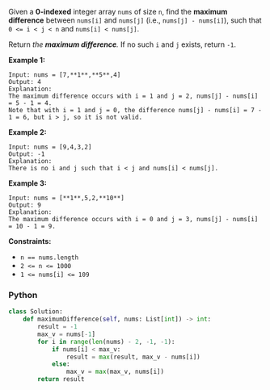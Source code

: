 Given a  **0-indexed**  integer array  `nums`  of size  `n`, find the  **maximum difference**  between  `nums[i]`  and  `nums[j]`  (i.e.,  `nums[j] - nums[i]`), such that  `0 <= i < j < n`  and  `nums[i] < nums[j]`.

Return  _the  **maximum difference**._ If no such  `i`  and  `j`  exists, return  `-1`.

**Example 1:**
```
Input: nums = [7,**1**,**5**,4]
Output: 4
Explanation:
The maximum difference occurs with i = 1 and j = 2, nums[j] - nums[i] = 5 - 1 = 4.
Note that with i = 1 and j = 0, the difference nums[j] - nums[i] = 7 - 1 = 6, but i > j, so it is not valid.
```

**Example 2:**
```
Input: nums = [9,4,3,2]
Output: -1
Explanation:
There is no i and j such that i < j and nums[i] < nums[j].
```

**Example 3:**
```
Input: nums = [**1**,5,2,**10**]
Output: 9
Explanation:
The maximum difference occurs with i = 0 and j = 3, nums[j] - nums[i] = 10 - 1 = 9.
```

**Constraints:**

-   `n == nums.length`
-   `2 <= n <= 1000`
-   `1 <= nums[i] <= 109`


### Python
```python
class Solution:
    def maximumDifference(self, nums: List[int]) -> int:
        result = -1
        max_v = nums[-1]
        for i in range(len(nums) - 2, -1, -1):
            if nums[i] < max_v:
                result = max(result, max_v - nums[i])
            else:
                max_v = max(max_v, nums[i])
        return result
```